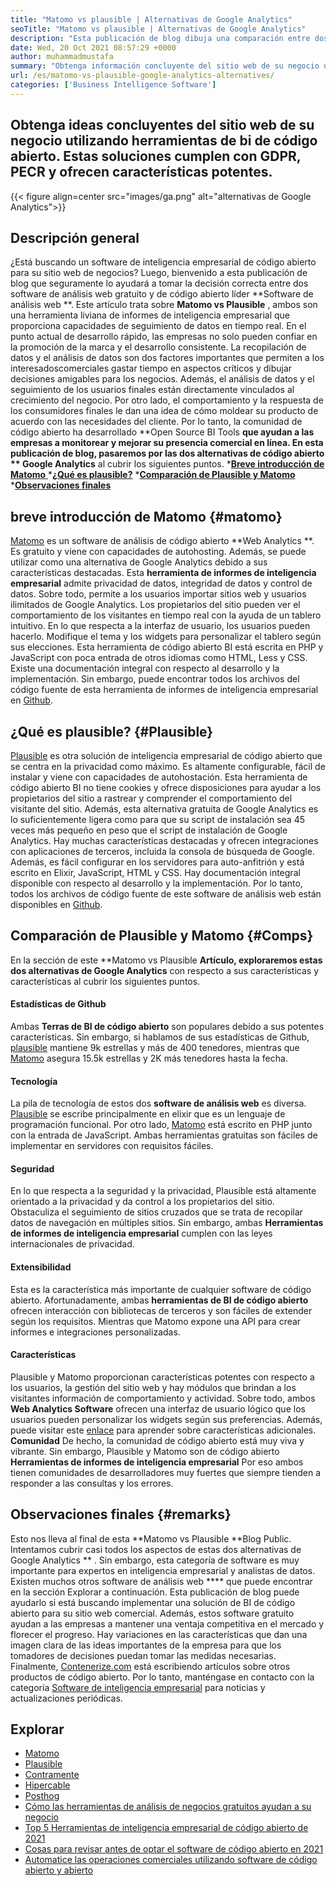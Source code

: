 ```yaml
---
title: "Matomo vs plausible | Alternativas de Google Analytics" 
seoTitle: "Matomo vs plausible | Alternativas de Google Analytics" 
description: "Esta publicación de blog dibuja una comparación entre dos herramientas BI de código abierto que se consideran alternativas de Google Analytics. Ambos software son gratuitos y son autohospedados." 
date: Wed, 20 Oct 2021 08:57:29 +0000
author: muhammadmustafa
summary: "Obtenga información concluyente del sitio web de su negocio utilizando herramientas de bi de código abierto. Estas soluciones cumplen con GDPR, PECR y ofrecen características potentes." 
url: /es/matomo-vs-plausible-google-analytics-alternatives/
categories: ['Business Intelligence Software']
---
```


## Obtenga ideas concluyentes del sitio web de su negocio utilizando herramientas de bi de código abierto. Estas soluciones cumplen con GDPR, PECR y ofrecen características potentes.

{{< figure align=center src="images/ga.png" alt="alternativas de Google Analytics">}}


## Descripción general
¿Está buscando un software de inteligencia empresarial de código abierto para su sitio web de negocios? Luego, bienvenido a esta publicación de blog que seguramente lo ayudará a tomar la decisión correcta entre dos software de análisis web gratuito y de código abierto líder **Software de análisis web **. Este artículo trata sobre  **Matomo vs Plausible**  , ambos son una herramienta liviana de informes de inteligencia empresarial que proporciona capacidades de seguimiento de datos en tiempo real. En el punto actual de desarrollo rápido, las empresas no solo pueden confiar en la promoción de la marca y el desarrollo consistente. La recopilación de datos y el análisis de datos son dos factores importantes que permiten a los interesados ​​comerciales gastar tiempo en aspectos críticos y dibujar decisiones amigables para los negocios. Además, el análisis de datos y el seguimiento de los usuarios finales están directamente vinculados al crecimiento del negocio.
Por otro lado, el comportamiento y la respuesta de los consumidores finales le dan una idea de cómo moldear su producto de acuerdo con las necesidades del cliente. Por lo tanto, la comunidad de código abierto ha desarrollado **Open Source BI Tools  **que ayudan a las empresas a monitorear y mejorar su presencia comercial en línea. En esta publicación de blog, pasaremos por las dos alternativas de código abierto **  Google Analytics**  al cubrir los siguientes puntos.
  *[**Breve introducción de Matomo** ][1]
  ***[¿Qué es plausible?][2]** 
  ***[Comparación de Plausible y Matomo][3]** 
  *[**Observaciones finales** ][4]

## breve introducción de Matomo   {#matomo}
[Matomo][5] es un software de análisis de código abierto **Web Analytics **. Es gratuito y viene con capacidades de autohosting. Además, se puede utilizar como una alternativa de Google Analytics debido a sus características destacadas. Esta  **herramienta de informes de inteligencia empresarial**   admite privacidad de datos, integridad de datos y control de datos. Sobre todo, permite a los usuarios importar sitios web y usuarios ilimitados de Google Analytics. Los propietarios del sitio pueden ver el comportamiento de los visitantes en tiempo real con la ayuda de un tablero intuitivo. En lo que respecta a la interfaz de usuario, los usuarios pueden hacerlo. Modifique el tema y los widgets para personalizar el tablero según sus elecciones. Esta herramienta de código abierto BI está escrita en PHP y JavaScript con poca entrada de otros idiomas como HTML, Less y CSS. Existe una documentación integral con respecto al desarrollo y la implementación. Sin embargo, puede encontrar todos los archivos del código fuente de esta herramienta de informes de inteligencia empresarial en [Github][6].

## ¿Qué es plausible?   {#Plausible}
[Plausible][7] es otra solución de inteligencia empresarial de código abierto que se centra en la privacidad como máximo. Es altamente configurable, fácil de instalar y viene con capacidades de autohostación. Esta herramienta de código abierto BI no tiene cookies y ofrece disposiciones para ayudar a los propietarios del sitio a rastrear y comprender el comportamiento del visitante del sitio. Además, esta alternativa gratuita de Google Analytics es lo suficientemente ligera como para que su script de instalación sea 45 veces más pequeño en peso que el script de instalación de Google Analytics. Hay muchas características destacadas y ofrecen integraciones con aplicaciones de terceros, incluida la consola de búsqueda de Google. Además, es fácil configurar en los servidores para auto-anfitrión y está escrito en Elixir, JavaScript, HTML y CSS. Hay documentación integral disponible con respecto al desarrollo y la implementación. Por lo tanto, todos los archivos de código fuente de este software de análisis web están disponibles en [Github][8].

## Comparación de Plausible y Matomo   {#Comps}
En la sección de este **Matomo vs Plausible  **Artículo, exploraremos estas dos alternativas de Google Analytics**   con respecto a sus características y características al cubrir los siguientes puntos.

#### Estadísticas de Github
Ambas **Terras de BI de código abierto**  son populares debido a sus potentes características. Sin embargo, si hablamos de sus estadísticas de Github, [plausible][7] mantiene 9k estrellas y más de 400 tenedores, mientras que [Matomo][5] asegura 15.5k estrellas y 2K más tenedores hasta la fecha.

#### Tecnología
La pila de tecnología de estos dos **software de análisis web**  es diversa. [Plausible][7] se escribe principalmente en elixir que es un lenguaje de programación funcional. Por otro lado, [Matomo][5] está escrito en PHP junto con la entrada de JavaScript. Ambas herramientas gratuitas son fáciles de implementar en servidores con requisitos fáciles.

#### Seguridad
En lo que respecta a la seguridad y la privacidad, Plausible está altamente orientado a la privacidad y da control a los propietarios del sitio. Obstaculiza el seguimiento de sitios cruzados que se trata de recopilar datos de navegación en múltiples sitios. Sin embargo, ambas **Herramientas de informes de inteligencia empresarial**  cumplen con las leyes internacionales de privacidad.

#### Extensibilidad
Esta es la característica más importante de cualquier software de código abierto. Afortunadamente, ambas **herramientas de BI de código abierto**  ofrecen interacción con bibliotecas de terceros y son fáciles de extender según los requisitos. Mientras que Matomo expone una API para crear informes e integraciones personalizadas.

#### Características
Plausible y Matomo proporcionan características potentes con respecto a los usuarios, la gestión del sitio web y hay módulos que brindan a los visitantes información de comportamiento y actividad. Sobre todo, ambos **Web Analytics Software**  ofrecen una interfaz de usuario lógico que los usuarios pueden personalizar los widgets según sus preferencias. Además, puede visitar este [enlace][9] para aprender sobre características adicionales.
**Comunidad**
De hecho, la comunidad de código abierto está muy viva y vibrante. Sin embargo, Plausible y Matomo son de código abierto **Herramientas de informes de inteligencia empresarial**  Por eso ambos tienen comunidades de desarrolladores muy fuertes que siempre tienden a responder a las consultas y los errores.

## Observaciones finales   {#remarks}
Esto nos lleva al final de esta **Matomo vs Plausible  **Blog Public. Intentamos cubrir casi todos los aspectos de estas dos alternativas de Google Analytics ** . Sin embargo, esta categoría de software es muy importante para expertos en inteligencia empresarial y analistas de datos. Existen muchos otros software de análisis web ****  que puede encontrar en la sección Explorar a continuación. Esta publicación de blog puede ayudarlo si está buscando implementar una solución de BI de código abierto para su sitio web comercial. Además, estos software gratuito ayudan a las empresas a mantener una ventaja competitiva en el mercado y florecer el progreso. Hay variaciones en las características que dan una imagen clara de las ideas importantes de la empresa para que los tomadores de decisiones puedan tomar las medidas necesarias.
Finalmente, [Contenerize.com][10] está escribiendo artículos sobre otros productos de código abierto. Por lo tanto, manténgase en contacto con la categoría [Software de inteligencia empresarial][9] para noticias y actualizaciones periódicas.

## Explorar
  * [Matomo][11]
  * [Plausible][12]
  * [Contramente][13]
  * [Hipercable][14]
  * [Posthog][15]
  * [Cómo las herramientas de análisis de negocios gratuitos ayudan a su negocio][16]
  * [Top 5 Herramientas de inteligencia empresarial de código abierto de 2021][17]
  * [Cosas para revisar antes de optar el software de código abierto en 2021][18]
  * [Automatice las operaciones comerciales utilizando software de código abierto y abierto][19]

  
[1]: #Matomo
[2]: #Plausible
[3]: #comp
[4]: #remarks
[5]: https://products.containerize.com/business-intelligence/matomo/
[6]: https://github.com/matomo-org/matomo
[7]: https://products.containerize.com/business-intelligence/plausible/
[8]: https://github.com/plausible/analytics
[9]: https://products.containerize.com/business-intelligence/
[10]: https://www.containerize.com/
[11]: https://products.containerize.com/business-intelligence/matomo
[12]: https://products.containerize.com/business-intelligence/plausible
[13]: https://products.containerize.com/business-intelligence/countly
[14]: https://products.containerize.com/business-intelligence/hypercable
[15]: https://products.containerize.com/business-intelligence/posthog
[16]: https://blog.containerize.com/2021/03/12/how-free-business-analytics-tools-assist-your-business/
[17]: https://blog.containerize.com/business-intelligence-software/top-5-open-source-business-intelligence-solutions-of-2021/
[18]: https://blog.containerize.com/cmdb-software/things-to-review-before-opting-open-source-software-in-2021/
[19]: https://blog.containerize.com/blogging/automate-business-operations-using-open-source-software/
